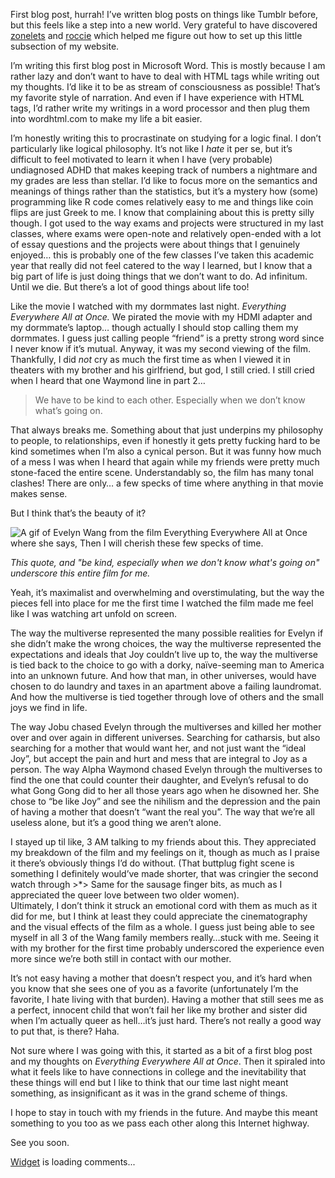 First blog post, hurrah!
I’ve written blog posts on things like Tumblr before, but this feels like a step into a new world. Very grateful to have discovered [zonelets](https://zonelets.net) and [roccie](https://roccie.neocities.org) which helped me figure out how to set up this little subsection of my website.

I’m writing this first blog post in Microsoft Word. This is mostly because I am rather lazy and don’t want to have to deal with HTML tags while writing out my thoughts. I’d like it to be as stream of consciousness as possible! That’s my favorite style of narration. And even if I have experience with HTML tags, I’d rather write my writings in a word processor and then plug them into wordhtml.com to make my life a bit easier.

I’m honestly writing this to procrastinate on studying for a logic final. I don’t particularly like logical philosophy. It’s not like I *hate* it per se, but it’s difficult to feel motivated to learn it when I have (very probable) undiagnosed ADHD that makes keeping track of numbers a nightmare and my grades are less than stellar. I’d like to focus more on the semantics and meanings of things rather than the statistics, but it’s a mystery how (some) programming like R code comes relatively easy to me and things like coin flips are just Greek to me. I know that complaining about this is pretty silly though. I got used to the way exams and projects were structured in my last classes, where exams were open-note and relatively open-ended with a lot of essay questions and the projects were about things that I genuinely enjoyed… this is probably one of the few classes I’ve taken this academic year that really did not feel catered to the way I learned, but I know that a big part of life is just doing things that we don’t want to do. Ad infinitum. Until we die. But there’s a lot of good things about life too!

Like the movie I watched with my dormmates last night. *Everything Everywhere All at Once.* We pirated the movie with my HDMI adapter and my dormmate’s laptop… though actually I should stop calling them my dormmates. I guess just calling people “friend” is a pretty strong word since I never know if it’s mutual. Anyway, it was my second viewing of the film. Thankfully, I did *not* cry as much the first time as when I viewed it in theaters with my brother and his girlfriend, but god, I still cried. I still cried when I heard that one Waymond line in part 2…

> We have to be kind to each other. Especially when we don’t know what’s going on.

That always breaks me. Something about that just underpins my philosophy to people, to relationships, even if honestly it gets pretty fucking hard to be kind sometimes when I’m also a cynical person. But it was funny how much of a mess I was when I heard that again while my friends were pretty much stone-faced the entire scene. Understandably so, the film has many tonal clashes! There are only… a few specks of time where anything in that movie makes sense.

But I think that’s the beauty of it?

![A gif of Evelyn Wang from the film Everything Everywhere All at Once where she says, Then I will cherish these few specks of time.](https://64.media.tumblr.com/996085d3fd1dc547d514af4b269d9091/4041de26f988d722-5a/s400x600/071fd483723daee63dbef4ee84f9a817847a807b.gif)

*This quote, and "be kind, especially when we don't know what's going on" underscore this entire film for me.*

Yeah, it’s maximalist and overwhelming and overstimulating, but the way the pieces fell into place for me the first time I watched the film made me feel like I was watching art unfold on screen.

The way the multiverse represented the many possible realities for Evelyn if she didn’t make the wrong choices, the way the multiverse represented the expectations and ideals that Joy couldn’t live up to, the way the multiverse is tied back to the choice to go with a dorky, naïve-seeming man to America into an unknown future. And how that man, in other universes, would have chosen to do laundry and taxes in an apartment above a failing laundromat. And how the multiverse is tied together through love of others and the small joys we find in life.

The way Jobu chased Evelyn through the multiverses and killed her mother over and over again in different universes. Searching for catharsis, but also searching for a mother that would want her, and not just want the “ideal Joy”, but accept the pain and hurt and mess that are integral to Joy as a person. The way Alpha Waymond chased Evelyn through the multiverses to find the one that could counter their daughter, and Evelyn’s refusal to do what Gong Gong did to her all those years ago when he disowned her. She chose to “be like Joy” and see the nihilism and the depression and the pain of having a mother that doesn’t “want the real you”. The way that we’re all useless alone, but it’s a good thing we aren’t alone.

I stayed up til like, 3 AM talking to my friends about this. They appreciated my breakdown of the film and my feelings on it, though as much as I praise it there’s obviously things I’d do without. (That buttplug fight scene is something I definitely would’ve made shorter, that was cringier the second watch through >\*> Same for the sausage finger bits, as much as I appreciated the queer love between two older women).  
Ultimately, I don’t think it struck an emotional cord with them as much as it did for me, but I think at least they could appreciate the cinematography and the visual effects of the film as a whole. I guess just being able to see myself in all 3 of the Wang family members really…stuck with me. Seeing it with my brother for the first time probably underscored the experience even more since we’re both still in contact with our mother.

It’s not easy having a mother that doesn’t respect you, and it’s hard when you know that she sees one of you as a favorite (unfortunately I’m the favorite, I hate living with that burden). Having a mother that still sees me as a perfect, innocent child that won’t fail her like my brother and sister did when I’m actually queer as hell…it’s just hard. There’s not really a good way to put that, is there? Haha.

Not sure where I was going with this, it started as a bit of a first blog post and my thoughts on *Everything Everywhere All at Once*. Then it spiraled into what it feels like to have connections in college and the inevitability that these things will end but I like to think that our time last night meant something, as insignificant as it was in the grand scheme of things.

I hope to stay in touch with my friends in the future. And maybe this meant something to you too as we pass each other along this Internet highway.

See you soon.

<!-- begin wwww.htmlcommentbox.com -->
 <div id="HCB_comment_box"><a href="http://www.htmlcommentbox.com">Widget</a> is loading comments...</div>
 <link rel="stylesheet" type="text/css" href="https://www.htmlcommentbox.com/static/skins/bootstrap/twitter-bootstrap.css?v=0" />
 <script type="text/javascript" id="hcb"> /*<!--*/ if(!window.hcb_user){hcb_user={};} (function(){var s=document.createElement("script"), l=hcb_user.PAGE || (""+window.location).replace(/'/g,"%27"), h="https://www.htmlcommentbox.com";s.setAttribute("type","text/javascript");s.setAttribute("src", h+"/jread?page="+encodeURIComponent(l).replace("+","%2B")+"&mod=%241%24wq1rdBcg%24w9eytFO%2FEemAy9dJweexS1"+"&opts=16798&num=10&ts=1736115230192");if (typeof s!="undefined") document.getElementsByTagName("head")[0].appendChild(s);})(); /*-->*/ </script>
<!-- end www.htmlcommentbox.com -->